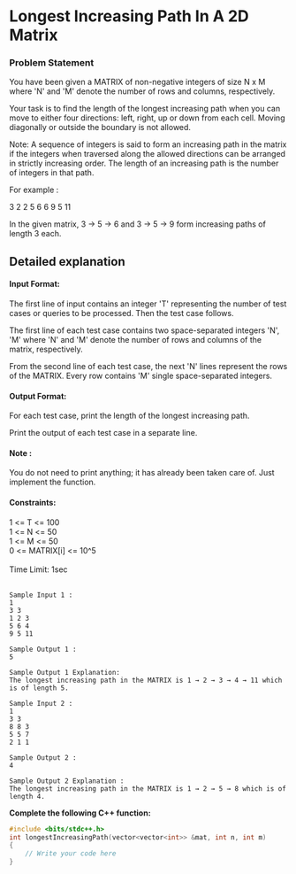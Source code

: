 # Longest Increasing Path In A 2D Matrix

### Problem Statement
You have been given a MATRIX of non-negative integers of size N x M where 'N' and 'M' denote the number of rows and columns, respectively.

Your task is to find the length of the longest increasing path when you can move to either four directions: left, right, up or down from each cell. Moving diagonally or outside the boundary is not allowed.

Note: A sequence of integers is said to form an increasing path in the matrix if the integers when traversed along the allowed directions can be arranged in strictly increasing order. The length of an increasing path is the number of integers in that path.

For example :

3 2 2
5 6 6
9 5 11 

In the given matrix, 3 →  5 →  6 and 3 →  5 →  9 form increasing paths of length 3 each.

## Detailed explanation

#### Input Format:
The first line of input contains an integer 'T' representing the number of test cases or queries to be processed. Then the test case follows.

The first line of each test case contains two space-separated integers 'N', 'M' where 'N' and 'M' denote the number of rows and columns of the matrix, respectively.

From the second line of each test case, the next 'N' lines represent the rows of the MATRIX. Every row contains 'M' single space-separated integers.

#### Output Format:
For each test case, print the length of the longest increasing path.

Print the output of each test case in a separate line.

#### Note :
You do not need to print anything; it has already been taken care of. Just implement the function.

#### Constraints:
1 <= T <= 100 <br>
1 <= N <= 50 <br>
1 <= M <= 50 <br>
0 <= MATRIX[i] <= 10^5 <br>
<br>
Time Limit: 1sec <br>
<br>
```
Sample Input 1 :
1
3 3 
1 2 3 
5 6 4
9 5 11 

Sample Output 1 :
5

Sample Output 1 Explanation:
The longest increasing path in the MATRIX is 1 → 2 → 3 → 4 → 11 which is of length 5.

Sample Input 2 :
1
3 3
8 8 3
5 5 7
2 1 1

Sample Output 2 :
4

Sample Output 2 Explanation :
The longest increasing path in the MATRIX is 1 → 2 → 5 → 8 which is of length 4.

```

**Complete the following C++ function:**
```c++
#include <bits/stdc++.h>
int longestIncreasingPath(vector<vector<int>> &mat, int n, int m)
{
    // Write your code here
}
```



